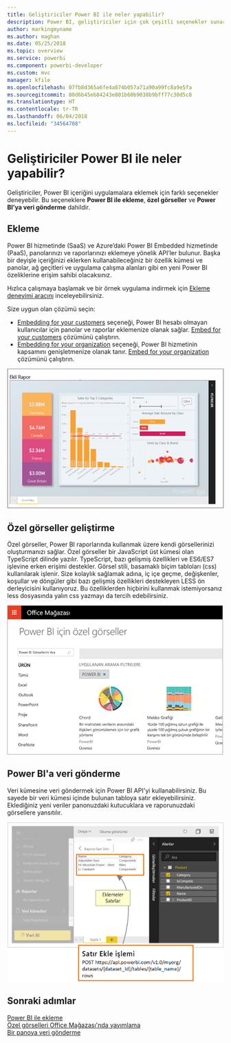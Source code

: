```yaml
---
title: Geliştiriciler Power BI ile neler yapabilir?
description: Power BI, geliştiriciler için çok çeşitli seçenekler sunar. Ekleme, özel görseller ve akış veri kümeleri bu seçenekler arasında yer almaktadır.
author: markingmyname
ms.author: maghan
ms.date: 05/25/2018
ms.topic: overview
ms.service: powerbi
ms.component: powerbi-developer
ms.custom: mvc
manager: kfile
ms.openlocfilehash: 07fb8d365a6fe4a874b057a71a90a99fc8a9e5fa
ms.sourcegitcommit: 80d6b45eb84243e801b60b9038b9bff77c30d5c8
ms.translationtype: HT
ms.contentlocale: tr-TR
ms.lasthandoff: 06/04/2018
ms.locfileid: "34564708"
---
```

# <a name="what-can-developers-do-with-power-bi"></a>Geliştiriciler Power BI ile neler yapabilir?

Geliştiriciler, Power BI içeriğini uygulamalara eklemek için farklı seçenekler deneyebilir. Bu seçeneklere **Power BI ile ekleme**, **özel görseller** ve **Power BI’ya veri gönderme** dahildir.

## <a name="embedding"></a>Ekleme
Power BI hizmetinde (SaaS) ve Azure’daki Power BI Embedded hizmetinde (PaaS), panolarınızı ve raporlarınızı eklemeye yönelik API’ler bulunur. Başka bir deyişle içeriğinizi eklerken kullanabileceğiniz bir özellik kümesi ve panolar, ağ geçitleri ve uygulama çalışma alanları gibi en yeni Power BI özeliklerine erişim sahibi olacaksınız.

Hızlıca çalışmaya başlamak ve bir örnek uygulama indirmek için [Ekleme deneyimi aracını](https://aka.ms/embedsetup) inceleyebilirsiniz.

Size uygun olan çözümü seçin:
* [Embedding for your customers](embedding.md#embedding-for-your-customers) seçeneği, Power BI hesabı olmayan kullanıcılar için panolar ve raporlar eklemenize olanak sağlar. [Embed for your customers](https://aka.ms/embedsetup/AppOwnsData) çözümünü çalıştırın.
* [Embedding for your organization](embedding.md#embedding-for-your-organization) seçeneği, Power BI hizmetinin kapsamını genişletmenize olanak tanır. [Embed for your organization](https://aka.ms/embedsetup/UserOwnsData) çözümünü çalıştırın.

![PBIE örneği](media/what-can-you-do/what-can-you-do-02.png)

## <a name="develop-custom-visuals"></a>Özel görseller geliştirme
Özel görseller, Power BI raporlarında kullanmak üzere kendi görsellerinizi oluşturmanızı sağlar. Özel görseller bir JavaScript üst kümesi olan TypeScript dilinde yazılır. TypeScript, bazı gelişmiş özellikleri ve ES6/ES7 işlevine erken erişimi destekler. Görsel stili, basamaklı biçim tabloları (css) kullanılarak işlenir. Size kolaylık sağlamak adına, iç içe geçme, değişkenler, koşullar ve döngüler gibi bazı gelişmiş özellikleri destekleyen LESS ön derleyicisini kullanıyoruz. Bu özelliklerden hiçbirini kullanmak istemiyorsanız less dosyasında yalın css yazmayı da tercih edebilirsiniz.

![CV örneği](media/what-can-you-do/powerbi-custom-visual-store.png)

## <a name="push-data-into-power-bi"></a>Power BI'a veri gönderme
Veri kümesine veri göndermek için Power BI API'yi kullanabilirsiniz. Bu sayede bir veri kümesi içinde bulunan tabloya satır ekleyebilirsiniz. Eklediğiniz yeni veriler panonuzdaki kutucuklara ve raporunuzdaki görsellere yansıtılır.

![Veri örneği gönderme](media/what-can-you-do/powerbi-push-data.png)

## <a name="next-steps"></a>Sonraki adımlar
[Power BI ile ekleme](embedding.md)  
[Özel görselleri Office Mağazası'nda yayımlama](office-store.md)  
[Bir panoya veri gönderme](walkthrough-push-data.md)
